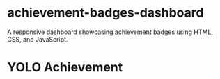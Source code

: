 # achievement-badges-dashboard
A responsive dashboard showcasing achievement badges using HTML, CSS, and JavaScript.
# YOLO Achievement
